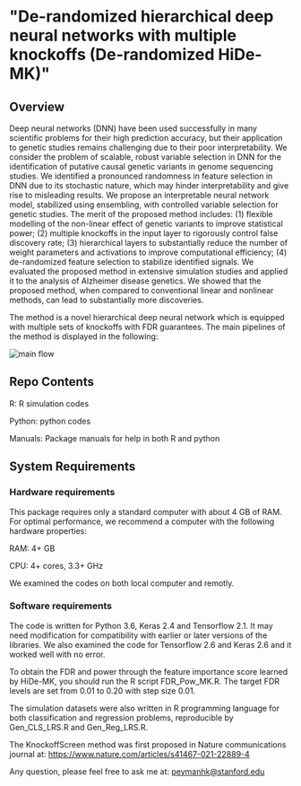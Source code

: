 # "De-randomized hierarchical deep neural networks with multiple knockoffs (De-randomized HiDe-MK)"

## Overview 
Deep neural networks (DNN) have been used successfully in many scientific problems for their high prediction accuracy, but their application to genetic studies remains challenging due to their poor interpretability. We consider the problem of scalable, robust variable selection in DNN for the identification of putative causal genetic variants in genome sequencing studies. We identified a pronounced randomness in feature selection in DNN due to its stochastic nature, which may hinder interpretability and give rise to misleading results. We propose an interpretable neural network model, stabilized using ensembling, with controlled variable selection for genetic studies. The merit of the proposed method includes: (1) flexible modelling of the non-linear effect of genetic variants to improve statistical power; (2) multiple knockoffs in the input layer to rigorously control false discovery rate; (3) hierarchical layers to substantially reduce the number of weight parameters and activations to improve computational efficiency; (4) de-randomized feature selection to stabilize identified signals. We evaluated the proposed method in extensive simulation studies and applied it to the analysis of Alzheimer disease genetics. We showed that the proposed method, when compared to conventional linear and nonlinear methods, can lead to substantially more discoveries.

The method is a novel hierarchical deep neural network which is equipped with multiple sets of knockoffs with FDR guarantees. The main pipelines of the method is displayed in the following:

![main flow](/../main/Images/Flowchart.jpg?raw=true "HiDe-MK pipeline")


## Repo Contents

R: R simulation codes

Python: python codes

Manuals: Package manuals for help in both R and python


## System Requirements
### Hardware requirements
This package requires only a standard computer with about 4 GB of RAM. For optimal performance, we recommend a computer with the following hardware properties:

RAM: 4+ GB

CPU: 4+ cores, 3.3+ GHz

We examined the codes on both local computer and remotly.

### Software requirements

The code is written for Python 3.6, Keras 2.4 and Tensorflow 2.1. It may need modification for compatibility with earlier or later versions of the libraries. We also examined the code for Tensorflow 2.6 and Keras 2.6 and it worked well with no error. 

To obtain the FDR and power through the feature importance score learned by HiDe-MK, you should run the R script FDR_Pow_MK.R. The target FDR levels are set from 0.01 to 0.20 with step size 0.01. 

The simulation datasets were also written in R programming language for both classification and regression problems, reproducible by Gen_CLS_LRS.R and Gen_Reg_LRS.R. 

The KnockoffScreen method was first proposed in Nature communications journal at: https://www.nature.com/articles/s41467-021-22889-4

Any question, please feel free to ask me at: peymanhk@stanford.edu
